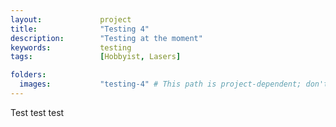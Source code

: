 ```yaml
---
layout:             project
title:              "Testing 4"
description:        "Testing at the moment"
keywords:           testing
tags:               [Hobbyist, Lasers]

folders:
  images:           "testing-4" # This path is project-dependent; don't forget to change it!
---
```


Test test test

